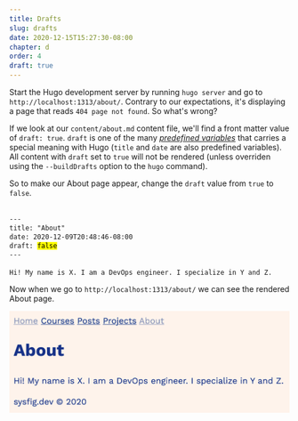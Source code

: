 ```yaml
---
title: Drafts
slug: drafts
date: 2020-12-15T15:27:30-08:00
chapter: d
order: 4
draft: true
---
```


Start the Hugo development server by running `hugo server` and go to `http://localhost:1313/about/`. Contrary to our expectations, it's displaying a page that reads `404 page not found`. So what's wrong?

If we look at our `content/about.md` content file, we'll find a front matter value of `draft: true`. `draft` is one of the many _[predefined variables](https://gohugo.io/content-management/front-matter/#predefined)_ that carries a special meaning with Hugo (`title` and `date` are also predefined variables). All content with `draft` set to `true` will not be rendered (unless overriden using the `--buildDrafts` option to the `hugo` command).

So to make our About page appear, change the `draft` value from `true` to `false`.

<pre><code>
---
title: "About"
date: 2020-12-09T20:48:46-08:00
draft: <mark>false</mark>
---

Hi! My name is X. I am a DevOps engineer. I specialize in Y and Z.
</code></pre>

Now when we go to `http://localhost:1313/about/` we can see the rendered About page.

![](/img/about-page.png)
